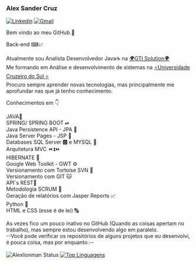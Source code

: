 ### Alex Sander Cruz

[![Linkedin](https://img.shields.io/badge/LinkedIn-blue?style=for-the-badge&logo=Linkedin)](https://www.linkedin.com/in/alex-sander-cruz-pereira/)
[![Gmail](https://img.shields.io/badge/-Gmail-c14438?style=for-the-badge&logo=Gmail&logoColor=white&link=mailto:pereirasander33@gmail.com)](mailto:pereirasander33@gmail.com)

Bem vindo ao meu GitHub.🤗<br>

Back-end ⌨📈<br>

Atualmente sou Analista Desenvolvedor Java☕️ na <a target="_blank" href="https://www.gtisolution.com.br/">🌍GTI Solution🌍</a> <br>
Me formando em Análise e desenvolvimento de sistemas na <a target="_blank" href="https://www.cruzeirodosul.edu.br/">⭐Universidade Cruzeiro do Sul ⭐</a><br> 
             Procuro sempre aprender novas tecnologias, mas principalmente me aprofundar nas que já tenho conhecimento.
                      
Conhecimentos em 👇

JAVA🔱<br>
SPRING/ SPRING BOOT ⏯<br>
Java Persistence API - JPA 💾<br>
Java Server Pages - JSP 📡 <br>
Databases SQL Server 🅾 e MYSQL 🐬<br>
Arquitetura MVC ⏪⏫⏩ <br>
HIBERNATE 📁<br>
Google Web Toolkit - GWT ⚙️<br>
Versionamento com Tortoise SVN 🐢<br>
Versionamento com GIT 🐱<br>
API´s REST🔩<br>
Metodologia SCRUM 🚀<br>
Geração de relatórios com Jasper Reports 📈<br>
Python 🐍<br>
HTML e CSS (esse é de lei) 🔠<br>
<br> As vezes fico um pouco inativo no GitHub (Quando as coisas apertam no trabalho), mas sempre estou desenvolvendo algo em paralelo.<br>
 --Você pode verificar os repositórios de alguns projetos que eu desenvolvi, é pouca coisa, mas por enquanto.--<br><br>
 ![Alexlionman Status](https://github-readme-stats.vercel.app/api?username=Alexlionman&show_icons=true)
[![Top Linguagens](https://github-readme-stats.vercel.app/api/top-langs/?username=Alexlionman&layout=compact)](https://github.com/anuraghazra/github-readme-stats)
